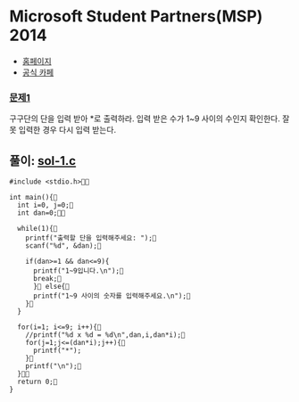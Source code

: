 # Microsoft Student Partners(MSP) 2014

- [홈페이지](http://www.microsoft.com/ko-kr/events/2014/dreamsparkmvaproject/codechallenge/)
- [공식 카페](http://cafe.naver.com/mspforever)

### [문제1](http://cafe.naver.com/mspforever/2760)
구구단의 단을 입력 받아 *로 출력하라. 입력 받은 수가 1~9 사이의 수인지 확인한다. 잘못 입력한 경우 다시 입력 받는다.

## 풀이: [sol-1.c](https://github.com/akagaeng/self-study/blob/master/MSP-2014/code/sol-1.c)

```
#include <stdio.h> 

int main(){ 
  int i=0, j=0; 
  int dan=0; 
  
  while(1){ 
    printf("출력할 단을 입력해주세요: "); 
    scanf("%d", &dan);

    if(dan>=1 && dan<=9){
      printf("1~9입니다.\n");
      break;
      } else{
      printf("1~9 사이의 숫자를 입력해주세요.\n");
    }
  }
  
  for(i=1; i<=9; i++){
    //printf("%d x %d = %d\n",dan,i,dan*i);           
    for(j=1;j<=(dan*i);j++){
      printf("*"); 
    }
    printf("\n");
  }
  return 0; 
}
```
